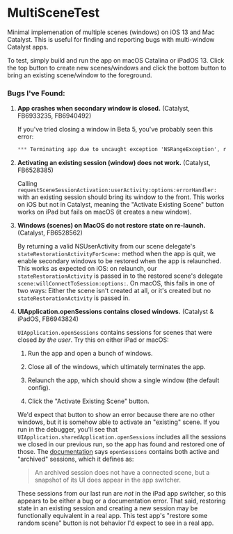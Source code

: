 # MultiSceneTest

Minimal implemenation of multiple scenes (windows) on iOS 13 and Mac Catalyst. This is useful for finding and reporting bugs with multi-window Catalyst apps.

To test, simply build and run the app on macOS Catalina or iPadOS 13. Click the top button to create new scenes/windows and click the bottom button to bring an existing scene/window to the foreground.

### Bugs I've Found:

1. **App crashes when secondary window is closed.** (Catalyst, FB6933235, FB6940492)
   
   If you've tried closing a window in Beta 5, you've probably seen this error:
   ```objective-c
   *** Terminating app due to uncaught exception 'NSRangeException', reason: 'Cannot remove an observer <UINSSceneViewController 0x60000350eaa0> for the key path "view.window.screen.contentLayoutRect" from <UINSSceneViewController 0x60000350eaa0> because it is not registered as an observer.'
   ```
   
2. **Activating an existing session (window) does not work.** (Catalyst, FB6528385)
   
   Calling `requestSceneSessionActivation:userActivity:options:errorHandler:` with an existing session should bring its window to the front. This works on iOS but not in Catalyst, meaning the "Activate Existing Scene" button works on iPad but fails on macOS (it creates a new window).

3. **Windows (scenes) on MacOS do not restore state on re-launch.** (Catalyst, FB6528562)
   
   By returning a valid NSUserActivity from our scene delegate's `stateRestorationActivityForScene:` method when the app is quit, we enable secondary windows to be restored when the app is relaunched. This works as expected on iOS: on relaunch, our `stateRestorationActivity` is passed in to the restored scene's delegate `scene:willConnectToSession:options:`. On macOS, this fails in one of two ways: Either the scene isn't created at all, or it's created but no `stateRestorationActivity` is passed in.

4. **UIApplication.openSessions contains closed windows.** (Catalyst & iPadOS, FB6943824)
   
   `UIApplication.openSessions` contains sessions for scenes that were closed _by the user_. Try this on either iPad or macOS:
   
   1. Run the app and open a bunch of windows.
   
   2. Close all of the windows, which ultimately terminates the app.
   
   3. Relaunch the app, which should show a single window (the default config).
   
   4. Click the "Activate Existing Scene" button.
   
   We'd expect that button to show an error because there are no other windows, but it is somehow able to activate an "existing" scene. If you run in the debugger, you'll see that `UIApplication.sharedApplication.openSessions` includes all the sessions we closed in our previous run, so the app has found and restored one of those. The [documentation](https://developer.apple.com/documentation/uikit/uiapplication/3197900-opensessions?language=objc) says `openSessions` contains both active and "archived" sessions, which it defines as:
   
   > An archived session does not have a connected scene, but a snapshot of its UI does appear in the app switcher.
   
   These sessions from our last run are _not_ in the iPad app switcher, so this appears to be either a bug or a documentation error. That said, restoring state in an existing session and creating a new session may be functionally equivalent in a real app. This test app's "restore some random scene" button is not behavior I'd expect to see in a real app.

